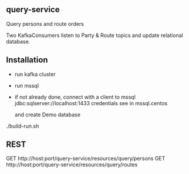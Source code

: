 ## query-service

Query persons and route orders 

Two KafkaConsumers listen to Party & Route topics and update relational database.  

## Installation

- run kafka cluster
- run mssql 
- if not already done, connect with a client to mssql
  jdbc:sqlserver://localhost:1433
  credentials see in mssql.centos

  and create Demo database

./build-run.sh

## REST

GET  http://host:port/query-service/resources/query/persons
GET  http://host:port/query-service/resources/query/routes

